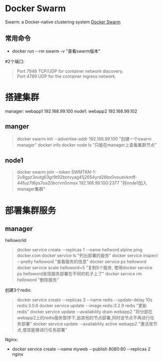 Docker Swarm
============

Swarm: a Docker-native clustering system
[Docker Swarm](https://github.com/docker/swarm)

## 常用命令 
* docker run --rm swarm -v "查看swarm版本"

#2个端口:
> Port 7946 TCP/UDP for container network discovery.  
> Port 4789 UDP for the container ingress network.  

# 搭建集群
manager: webapp1 192.168.99.100
node1: webapp2 192.168.99.102

## manger
> docker swarm init --advertise-addr 192.168.99.100 "创建一个swarm manager"
> docker info
> docker node ls "只能在manager上查看集群节点"

## node1
> docker swarm join --token SWMTKN-1-2v8gpz3nutg63gr9t92botvyag41j2654yrd26bx0vouevkmff-44fuz7t6ps7oa20bcrvn0nmsx 192.168.99.100:2377 "将node1加入manager集群"


# 部署集群服务

## manager
helloworld:
> docker service create --replicas 1 --name hellword alpine ping docker.com
> docker service ls "列出部署的服务"
> docker service inspect --pretty helloword "查看服务的信息"
> docker service ps helloword
> docker service scale helloword=5 "复制5个服务, 使用docker service ps helloword发现服务部署在不同的机子上了"
> docker service rm helloword "删除服务"

创建3个redis:
> docker service create --replicas 3 --name redis --update-delay 10s redis:3.0.6
> docker service update --image redis:3.2.9 redis "更新redis"
> docker service update --availability drain webapp2 "将分部在webapp2上的redis服务暂停下,由其他的节点部署,同时该节点不再进行任务部署"
> docker service update --availability active webapp2 "激活改节点,使其能够进行任务部署"


Nginx:

* docker service create --name myweb --publish 8080:80 --replicas 2 nginx



